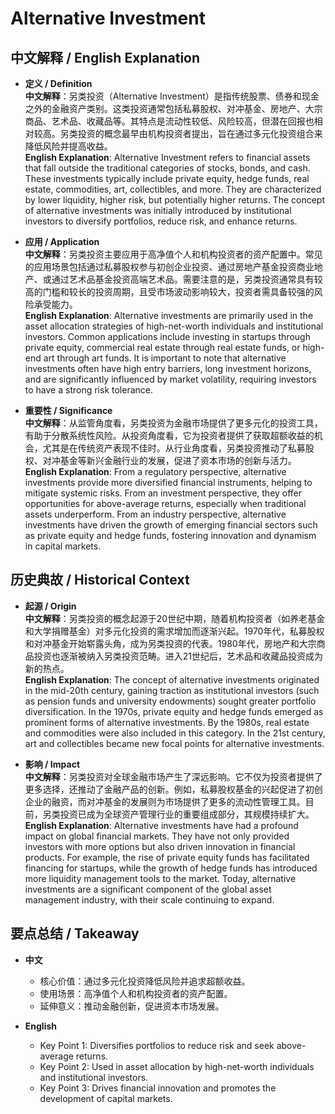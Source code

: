 # Alternative Investment

## 中文解释 / English Explanation

* **定义 / Definition**  
  **中文解释**：另类投资（Alternative Investment）是指传统股票、债券和现金之外的金融资产类别。这类投资通常包括私募股权、对冲基金、房地产、大宗商品、艺术品、收藏品等。其特点是流动性较低、风险较高，但潜在回报也相对较高。另类投资的概念最早由机构投资者提出，旨在通过多元化投资组合来降低风险并提高收益。  
  **English Explanation**: Alternative Investment refers to financial assets that fall outside the traditional categories of stocks, bonds, and cash. These investments typically include private equity, hedge funds, real estate, commodities, art, collectibles, and more. They are characterized by lower liquidity, higher risk, but potentially higher returns. The concept of alternative investments was initially introduced by institutional investors to diversify portfolios, reduce risk, and enhance returns.

* **应用 / Application**  
  **中文解释**：另类投资主要应用于高净值个人和机构投资者的资产配置中。常见的应用场景包括通过私募股权参与初创企业投资、通过房地产基金投资商业地产、或通过艺术品基金投资高端艺术品。需要注意的是，另类投资通常具有较高的门槛和较长的投资周期，且受市场波动影响较大，投资者需具备较强的风险承受能力。  
  **English Explanation**: Alternative investments are primarily used in the asset allocation strategies of high-net-worth individuals and institutional investors. Common applications include investing in startups through private equity, commercial real estate through real estate funds, or high-end art through art funds. It is important to note that alternative investments often have high entry barriers, long investment horizons, and are significantly influenced by market volatility, requiring investors to have a strong risk tolerance.

* **重要性 / Significance**  
  **中文解释**：从监管角度看，另类投资为金融市场提供了更多元化的投资工具，有助于分散系统性风险。从投资角度看，它为投资者提供了获取超额收益的机会，尤其是在传统资产表现不佳时。从行业角度看，另类投资推动了私募股权、对冲基金等新兴金融行业的发展，促进了资本市场的创新与活力。  
  **English Explanation**: From a regulatory perspective, alternative investments provide more diversified financial instruments, helping to mitigate systemic risks. From an investment perspective, they offer opportunities for above-average returns, especially when traditional assets underperform. From an industry perspective, alternative investments have driven the growth of emerging financial sectors such as private equity and hedge funds, fostering innovation and dynamism in capital markets.

## 历史典故 / Historical Context

* **起源 / Origin**  
  **中文解释**：另类投资的概念起源于20世纪中期，随着机构投资者（如养老基金和大学捐赠基金）对多元化投资的需求增加而逐渐兴起。1970年代，私募股权和对冲基金开始崭露头角，成为另类投资的代表。1980年代，房地产和大宗商品投资也逐渐被纳入另类投资范畴。进入21世纪后，艺术品和收藏品投资成为新的热点。  
  **English Explanation**: The concept of alternative investments originated in the mid-20th century, gaining traction as institutional investors (such as pension funds and university endowments) sought greater portfolio diversification. In the 1970s, private equity and hedge funds emerged as prominent forms of alternative investments. By the 1980s, real estate and commodities were also included in this category. In the 21st century, art and collectibles became new focal points for alternative investments.

* **影响 / Impact**  
  **中文解释**：另类投资对全球金融市场产生了深远影响。它不仅为投资者提供了更多选择，还推动了金融产品的创新。例如，私募股权基金的兴起促进了初创企业的融资，而对冲基金的发展则为市场提供了更多的流动性管理工具。目前，另类投资已成为全球资产管理行业的重要组成部分，其规模持续扩大。  
  **English Explanation**: Alternative investments have had a profound impact on global financial markets. They have not only provided investors with more options but also driven innovation in financial products. For example, the rise of private equity funds has facilitated financing for startups, while the growth of hedge funds has introduced more liquidity management tools to the market. Today, alternative investments are a significant component of the global asset management industry, with their scale continuing to expand.

## 要点总结 / Takeaway

* **中文**  
  - 核心价值：通过多元化投资降低风险并追求超额收益。  
  - 使用场景：高净值个人和机构投资者的资产配置。  
  - 延伸意义：推动金融创新，促进资本市场发展。  

* **English**  
  - Key Point 1: Diversifies portfolios to reduce risk and seek above-average returns.  
  - Key Point 2: Used in asset allocation by high-net-worth individuals and institutional investors.  
  - Key Point 3: Drives financial innovation and promotes the development of capital markets.